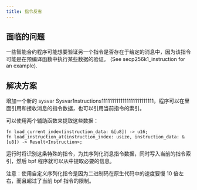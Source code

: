 ```yaml
---
title: 指令反省
---
```


## 面临的问题

一些智能合约程序可能想要验证另一个指令是否存在于给定的消息中，因为该指令可能是在预编译函数中执行某些数据的验证。 (See secp256k1_instruction for an example).

## 解决方案

增加一个新的 sysvar Sysvar1nstructions1111111111111111111111111，程序可以在里面引用和接收消息的指令数据，也可以引用当前指令的索引。

可以使用两个辅助函数来提取这些数据：

```
fn load_current_index(instruction_data: &[u8]) -> u16;
fn load_instruction_at(instruction_index: usize, instruction_data: &[u8]) -> Result<Instruction>;
```

运行时将识别这条特殊的指令，为其序列化消息指令数据，同时写入当前的指令索引，然后 bpf 程序就可以从中提取必要的信息。

注意：使用自定义序列化指令是因为二进制码在原生代码中的速度要慢 10 倍左右，而且超过了当前 bpf 指令的限制。

